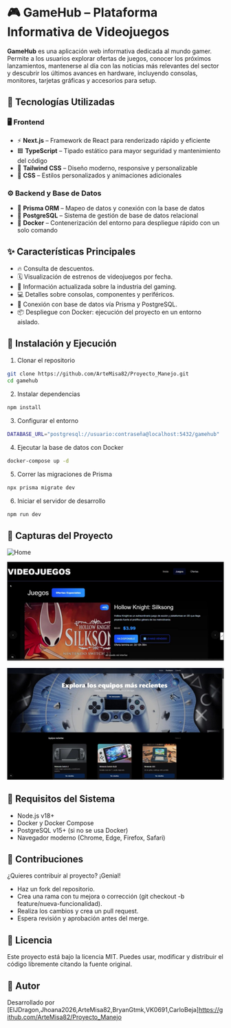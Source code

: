 # 🎮 GameHub – Plataforma Informativa de Videojuegos

**GameHub** es una aplicación web informativa dedicada al mundo gamer. Permite a los usuarios explorar ofertas de juegos, conocer los próximos lanzamientos, mantenerse al día con las noticias más relevantes del sector y descubrir los últimos avances en hardware, incluyendo consolas, monitores, tarjetas gráficas y accesorios para setup.

## 🧰 Tecnologías Utilizadas

### 🖥️ Frontend

- ⚡ **Next.js** – Framework de React para renderizado rápido y eficiente
- 🟦 **TypeScript** – Tipado estático para mayor seguridad y mantenimiento del código
- 💅 **Tailwind CSS** – Diseño moderno, responsive y personalizable
- 🧱 **CSS** – Estilos personalizados y animaciones adicionales

### ⚙️ Backend y Base de Datos

- 🧩 **Prisma ORM** – Mapeo de datos y conexión con la base de datos
- 🐘 **PostgreSQL** – Sistema de gestión de base de datos relacional
- 🐳 **Docker** – Contenerización del entorno para despliegue rápido con un solo comando


## ✨ Características Principales

- 🔥 Consulta de descuentos.
- 🗓️ Visualización de estrenos de videojuegos por fecha.
- 📰 Información actualizada sobre la industria del gaming.
- 💻 Detalles sobre consolas, componentes y periféricos.
- 👤 Conexión con base de datos vía Prisma y PostgreSQL.
- 📦 Despliegue con Docker: ejecución del proyecto en un entorno aislado.


## 🚀 Instalación y Ejecución

1. Clonar el repositorio
```bash 
git clone https://github.com/ArteMisa82/Proyecto_Manejo.git
cd gamehub
```

2. Instalar dependencias
```bash 
npm install
```

3. Configurar el entorno
```bash
DATABASE_URL="postgresql://usuario:contraseña@localhost:5432/gamehub"

```

4. Ejecutar la base de datos con Docker
``` bash 
docker-compose up -d
```

5. Correr las migraciones de Prisma
```bash 
npx prisma migrate dev
```

6. Iniciar el servidor de desarrollo
``` bash 
npm run dev
```

## 📸 Capturas del Proyecto

![Home]()

![Juegos](/public/juegos.jpg)

![Hardware](/public/hardware.jpg)

## 📌 Requisitos del Sistema

- Node.js v18+
- Docker y Docker Compose
- PostgreSQL v15+ (si no se usa Docker)
- Navegador moderno (Chrome, Edge, Firefox, Safari)

## 🤝 Contribuciones

¿Quieres contribuir al proyecto? ¡Genial!

- Haz un fork del repositorio.
- Crea una rama con tu mejora o corrección (git checkout -b feature/nueva-funcionalidad).
- Realiza los cambios y crea un pull request.
- Espera revisión y aprobación antes del merge.

## 📄 Licencia

Este proyecto está bajo la licencia MIT.
Puedes usar, modificar y distribuir el código libremente citando la fuente original.

## 👤 Autor

Desarrollado por [ElJDragon,Jhoana2026,ArteMisa82,BryanGtmk,VK0691,CarloBeja]https://github.com/ArteMisa82/Proyecto_Manejo

